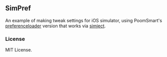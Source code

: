 ## SimPref
An example of making tweak settings for iOS simulator, using PoomSmart's [preferenceloader](https://github.com/PoomSmart/preferenceloader) version that works via [simject](https://github.com/angelXwind/simject).

### License ###
MIT License.
